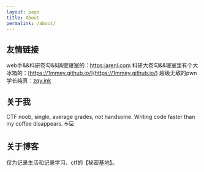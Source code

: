 ```yaml
---
layout: page
title: About
permalink: /about/
---
```

## 友情链接
web手&&科研卷勾&&隔壁寝室的：[https:jarenl.com](https://jarenl.com/)
科研大卷勾&&寝室里有个大冰箱的：[https://1mmey.github.io/](https://1mmey.github.io/)
超级无敌的pwn学长纯真：[zqy.ink](zqy.ink)

## 关于我
CTF noob, single, average grades, not handsome. Writing code faster than my coffee disappears. ☕💻 

## 关于博客
仅为记录生活和记录学习、ctf的【秘密基地】。

